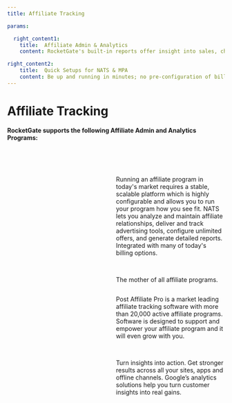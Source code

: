 ```yaml
---
title: Affiliate Tracking

params:

  right_content1:
    title:  Affiliate Admin & Analytics
    content: RocketGate's built-in reports offer insight into sales, chargebacks, approval ratios, and risk. We also support out of the box integrations with top affiliate systems.

right_content2:
    title:  Quick Setups for NATS & MPA
    content: Be up and running in minutes; no pre-configuration of biller product codes needed. Manage all your products directly from within NATS or MPA.
---
```


# Affiliate Tracking
**RocketGate supports the following Affiliate Admin and Analytics Programs:** <br /><br /><br /><br />

<div style='display: grid; grid-template-columns: 50% 50%;'>

<a href="https://www.toomuchmedia.com/pp_nats.htm"><img alt="" style="float: left;" src="/images/aff_nats.png"></a>

Running an affiliate program in today's market requires a stable, scalable platform which is highly configurable and allows you to run your program how you see fit. NATS lets you analyze and maintain affiliate relationships, deliver and track advertising tools, configure unlimited offers, and generate detailed reports. Integrated with many of today's billing options.<br /><br />

<a href="https://www.mpa3.com/"><img alt="" style="float: left;" src="/images/aff_mpa3.png"></a>

The mother of all affiliate programs.

<a href="https://www.postaffiliatepro.com/"><img alt="" style="float: left;" src="/images/sc_postaffiliatepro.png"></a>

Post Affiliate Pro is a market leading affiliate tracking software with more than 20,000 active affiliate programs. Software is designed to support and empower your affiliate program and it will even grow with you.<br /><br />

<a href="https://marketingplatform.google.com/about/analytics/"><img alt="" style="float: left;" src="/images/aff_google.png"></a>

Turn insights into action. Get stronger results across all your sites, apps and offline channels. Google’s analytics solutions help you turn customer insights into real gains.<br /><br />

</div>
